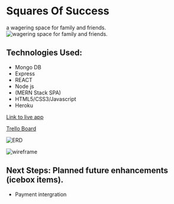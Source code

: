 # Squares Of Success 
a wagering space for family and friends.
![wagering space for family and friends.](https://trello-attachments.s3.amazonaws.com/5ec995ad326ae70a54c505e3/5ec99e82989e487fd7f479c4/1bade33bfb820d5bbce853906cc1c29d/Screen_Shot_2020-05-23_at_12.00.37_PM.png)

## Technologies Used: 
* Mongo DB
* Express
* REACT 
* Node js
* (MERN Stack SPA) 
* HTML5/CSS3/Javascript
* Heroku

[Link to live app](https://blooming-brushlands-23099.herokuapp.com/)

[Trello Board](https://trello.com/b/7inbTRlr/bb-squares)


![ERD](https://trello-attachments.s3.amazonaws.com/5ec995ad326ae70a54c505e3/5eccc8c9393cd1845d8e3938/b62222c3186df73de0edbcd0760a7d36/ERD2.png)

![wireframe](https://trello-attachments.s3.amazonaws.com/5eccbcda0d3d874a0615d598/828x608/aa079254690e5fd439349e4ab5db8a5a/SQUARES.png) 
 
## Next Steps: Planned future enhancements (icebox items).

* Payment intergration
